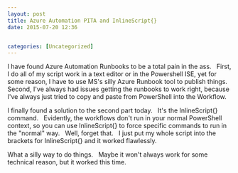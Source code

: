 ```yaml
---
layout: post
title: Azure Automation PITA and InlineScript{}
date: 2015-07-20 12:36


categories: [Uncategorized]
---
```

I have found Azure Automation Runbooks to be a total pain in the ass.   First, I do all of my script work in a text editor or in the Powershell ISE, yet for some reason, I have to use MS's silly Azure Runbook tool to publish things.   Second, I've always had issues getting the runbooks to work right, because I've always just tried to copy and paste from PowerShell into the Workflow.

I finally found a solution to the second part today.   It's the InlineScript{} command.   Evidently, the workflows don't run in your normal PowerShell context, so you can use InlineScript{} to force specific commands to run in the "normal" way.   Well, forget that.   I just put my whole script into the brackets for InlineScript{} and it worked flawlessly.

What a silly way to do things.   Maybe it won't always work for some technical reason, but it worked this time.
